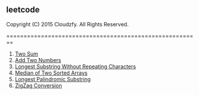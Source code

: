 ## leetcode

Copyright (C) 2015 Cloudzfy. All Rights Reserved.

========================================================

1. [Two Sum](https://github.com/cloudzfy/leetcode/tree/master/001%20Two%20Sum)
2. [Add Two Numbers](https://github.com/cloudzfy/leetcode/tree/master/002%20Add%20Two%20Numbers)
3. [Longest Substring Without Repeating Characters](https://github.com/cloudzfy/leetcode/tree/master/003%20Longest%20Substring%20Without%20Repeating%20Characters)
4. [Median of Two Sorted Arrays](https://github.com/cloudzfy/leetcode/tree/master/004%20Median%20of%20Two%20Sorted%20Arrays)
5. [Longest Palindromic Substring](https://github.com/cloudzfy/leetcode/tree/master/005%20Longest%20Palindromic%20Substring)
6. [ZigZag Conversion](https://github.com/cloudzfy/leetcode/tree/master/006%20ZigZag%20Conversion)
